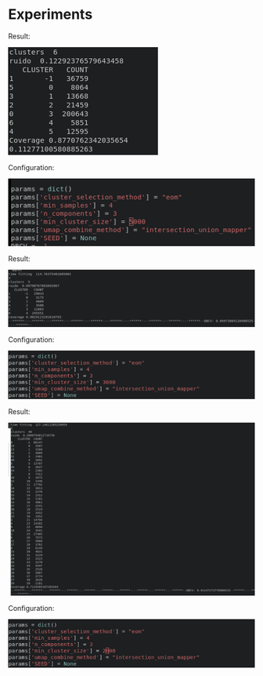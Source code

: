 # Experiments

Result:

![img.png](img.png)

Configuration:

![img_1.png](img_1.png)


Result:

![img_2.png](img_2.png)

Configuration:

![img_3.png](img_3.png)


Result:

![img_5.png](img_5.png)

Configuration:

![img_4.png](img_4.png)

